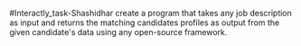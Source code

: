 #Interactly_task-Shashidhar
create a program that takes any job description as input and returns the matching candidates profiles as output from the given candidate's data using any open-source framework.
